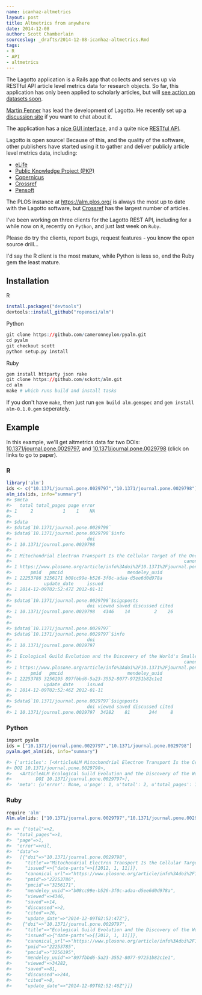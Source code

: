 ```yaml
---
name: icanhaz-altmetrics
layout: post
title: Altmetrics from anywhere
date: 2014-12-08
author: Scott Chamberlain
sourceslug: _drafts/2014-12-08-icanhaz-altmetrics.Rmd
tags:
- R
- API
- altmetrics
---
```




The Lagotto application is a Rails app that collects and serves up via RESTful API article level metrics data for research objects. So far, this application has only been applied to scholarly articles, but will [see action on datasets soon](https://articlemetrics.github.io/MDC/). 

[Martin Fenner](https://blog.martinfenner.org/) has lead the development of Lagotto. He recently set up [a discussion site](https://discuss.lagotto.io/) if you want to chat about it.

The application has a [nice GUI interface](https://alm.plos.org/), and a quite nice [RESTful API](https://alm.plos.org/docs/api). 

Lagotto is open source! Because of this, and the quality of the software, other publishers have started using it to gather and deliver publicly article level metrics data, including:

* [eLife](https://lagotto.svr.elifesciences.org/)
* [Public Knowledge Project (PKP)](https://pkp-alm.lib.sfu.ca/)
* [Copernicus](https://metricus.copernicus.org/)
* [Crossref](https://det.labs.crossref.org/)
* [Pensoft](https://alm.pensoft.net:81/)

The PLOS instance at <https://alm.plos.org/> is always the most up to date with the Lagotto software, but [Crossref](https://det.labs.crossref.org/) has the largest number of articles. 

I've been working on three clients for the Lagotto REST API, including for a while now on `R`, recently on `Python`, and just last week on `Ruby`. 

Please do try the clients, report bugs, request features - you know the open source drill...

I'd say the R client is the most mature, while Python is less so, end the Ruby gem the least mature. 

## Installation

R


```r
install.packages("devtools")
devtools::install_github("ropensci/alm")
```

Python


```r
git clone https://github.com/cameronneylon/pyalm.git
cd pyalm
git checkout scott
python setup.py install
```

Ruby


```r
gem install httparty json rake
git clone https://github.com/sckott/alm.git
cd alm
make # which runs build and install tasks
```

If you don't have `make`, then just run `gem build alm.gemspec` and 	`gem install alm-0.1.0.gem` seperately.

## Example

In this example, we'll get altmetrics data for two DOIs: [10.1371/journal.pone.0029797](https://www.plosone.org/article/info%3Adoi%2F10.1371%2Fjournal.pone.0029797), and [10.1371/journal.pone.0029798](https://www.plosone.org/article/info%3Adoi%2F10.1371%2Fjournal.pone.0029798) (click on links to go to paper).

### R


```r
library('alm')
ids <- c("10.1371/journal.pone.0029797","10.1371/journal.pone.0029798")
alm_ids(ids, info="summary")
#> $meta
#>   total total_pages page error
#> 1     2           1    1    NA
#> 
#> $data
#> $data$`10.1371/journal.pone.0029798`
#> $data$`10.1371/journal.pone.0029798`$info
#>                            doi
#> 1 10.1371/journal.pone.0029798
#>                                                                                     title
#> 1 Mitochondrial Electron Transport Is the Cellular Target of the Oncology Drug Elesclomol
#>                                                                canonical_url
#> 1 https://www.plosone.org/article/info%3Adoi%2F10.1371%2Fjournal.pone.0029798
#>       pmid   pmcid                        mendeley_uuid
#> 1 22253786 3256171 b08cc99e-b526-3f0c-adaa-d5ee6d0d978a
#>            update_date     issued
#> 1 2014-12-09T02:52:47Z 2012-01-11
#> 
#> $data$`10.1371/journal.pone.0029798`$signposts
#>                            doi viewed saved discussed cited
#> 1 10.1371/journal.pone.0029798   4346    14         2    26
#> 
#> 
#> $data$`10.1371/journal.pone.0029797`
#> $data$`10.1371/journal.pone.0029797`$info
#>                            doi
#> 1 10.1371/journal.pone.0029797
#>                                                                             title
#> 1 Ecological Guild Evolution and the Discovery of the World's Smallest Vertebrate
#>                                                                canonical_url
#> 1 https://www.plosone.org/article/info%3Adoi%2F10.1371%2Fjournal.pone.0029797
#>       pmid   pmcid                        mendeley_uuid
#> 1 22253785 3256195 897fbbd6-5a23-3552-8077-97251b82c1e1
#>            update_date     issued
#> 1 2014-12-09T02:52:46Z 2012-01-11
#> 
#> $data$`10.1371/journal.pone.0029797`$signposts
#>                            doi viewed saved discussed cited
#> 1 10.1371/journal.pone.0029797  34282    81       244     8
```

### Python


```r
import pyalm
ids = ["10.1371/journal.pone.0029797","10.1371/journal.pone.0029798"]
pyalm.get_alm(ids, info="summary")

#> {'articles': [<ArticleALM Mitochondrial Electron Transport Is the Cellular Target of the Oncology Drug Elesclomol,
#> DOI 10.1371/journal.pone.0029798>,
#>   <ArticleALM Ecological Guild Evolution and the Discovery of the World's Smallest Vertebrate,
#>         DOI 10.1371/journal.pone.0029797>],
#>  'meta': {u'error': None, u'page': 1, u'total': 2, u'total_pages': 1}}
```

### Ruby


```r
require 'alm'
Alm.alm(ids: ["10.1371/journal.pone.0029797","10.1371/journal.pone.0029798"], key: ENV['PLOS_API_KEY'])

#> => {"total"=>2,
#>  "total_pages"=>1,
#>  "page"=>1,
#>  "error"=>nil,
#>  "data"=>
#>   [{"doi"=>"10.1371/journal.pone.0029798",
#>     "title"=>"Mitochondrial Electron Transport Is the Cellular Target of the Oncology Drug Elesclomol",
#>     "issued"=>{"date-parts"=>[[2012, 1, 11]]},
#>     "canonical_url"=>"https://www.plosone.org/article/info%3Adoi%2F10.1371%2Fjournal.pone.0029798",
#>     "pmid"=>"22253786",
#>     "pmcid"=>"3256171",
#>     "mendeley_uuid"=>"b08cc99e-b526-3f0c-adaa-d5ee6d0d978a",
#>     "viewed"=>4346,
#>     "saved"=>14,
#>     "discussed"=>2,
#>     "cited"=>26,
#>     "update_date"=>"2014-12-09T02:52:47Z"},
#>    {"doi"=>"10.1371/journal.pone.0029797",
#>     "title"=>"Ecological Guild Evolution and the Discovery of the World's Smallest Vertebrate",
#>     "issued"=>{"date-parts"=>[[2012, 1, 11]]},
#>     "canonical_url"=>"https://www.plosone.org/article/info%3Adoi%2F10.1371%2Fjournal.pone.0029797",
#>     "pmid"=>"22253785",
#>     "pmcid"=>"3256195",
#>     "mendeley_uuid"=>"897fbbd6-5a23-3552-8077-97251b82c1e1",
#>     "viewed"=>34282,
#>     "saved"=>81,
#>     "discussed"=>244,
#>     "cited"=>8,
#>     "update_date"=>"2014-12-09T02:52:46Z"}]}
```
